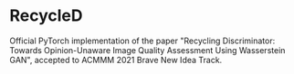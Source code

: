 # RecycleD
Official PyTorch implementation of the paper "Recycling Discriminator: Towards Opinion-Unaware Image Quality Assessment Using Wasserstein GAN", accepted to ACMMM 2021 Brave New Idea Track.
